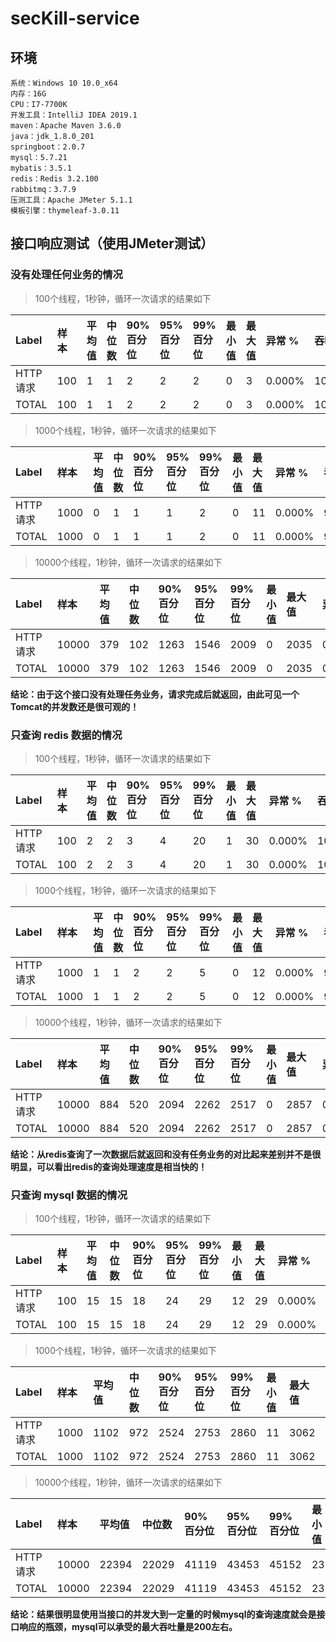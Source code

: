 # secKill-service

## 环境

```$xslt
系统：Windows 10 10.0_x64
内存：16G
CPU：I7-7700K
开发工具：IntelliJ IDEA 2019.1
maven：Apache Maven 3.6.0
java：jdk_1.8.0_201
springboot：2.0.7
mysql：5.7.21
mybatis：3.5.1
redis：Redis 3.2.100
rabbitmq：3.7.9
压测工具：Apache JMeter 5.1.1 
模板引擎：thymeleaf-3.0.11
```

## 接口响应测试（使用JMeter测试）

### 没有处理任何业务的情况

> 100个线程，1秒钟，循环一次请求的结果如下

|Label|样本|平均值|中位数|90% 百分位|95% 百分位|99% 百分位|最小值|最大值|异常 %|吞吐量|接收 KB/sec|发送 KB/sec|
|:---|:---|:---|:---|:---|:---|:---|:---|:---|:---|:---|:---|:---|
|HTTP请求|100|1|1|2|2|2|0|3|0.000%|100.70493|7.18|13.57|
|TOTAL|100|1|1|2|2|2|0|3|0.000%|100.70493|7.18|13.57|


> 1000个线程，1秒钟，循环一次请求的结果如下

|Label|样本|平均值|中位数|90% 百分位|95% 百分位|99% 百分位|最小值|最大值|异常 %|吞吐量|接收 KB/sec|发送 KB/sec|
|:---|:---|:---|:---|:---|:---|:---|:---|:---|:---|:---|:---|:---|
|HTTP请求|1000|0|1|1|1|2|0|11|0.000%|970.87379|69.21|130.84|
|TOTAL|1000|0|1|1|1|2|0|11|0.000%|970.87379|69.21|130.84|


> 10000个线程，1秒钟，循环一次请求的结果如下

|Label|样本|平均值|中位数|90% 百分位|95% 百分位|99% 百分位|最小值|最大值|异常 %|吞吐量|接收 KB/sec|发送 KB/sec|
|:---|:---|:---|:---|:---|:---|:---|:---|:---|:---|:---|:---|:---|
|HTTP请求|10000|379|102|1263|1546|2009|0|2035|0.000%|2449.17952|174.60|330.07|
|TOTAL|10000|379|102|1263|1546|2009|0|2035|0.000%|2449.17952|174.60|330.07|

**结论：由于这个接口没有处理任务业务，请求完成后就返回，由此可见一个Tomcat的并发数还是很可观的！**

### 只查询 redis 数据的情况

> 100个线程，1秒钟，循环一次请求的结果如下

|Label|样本|平均值|中位数|90% 百分位|95% 百分位|99% 百分位|最小值|最大值|异常 %|吞吐量|接收 KB/sec|发送 KB/sec|
|:---|:---|:---|:---|:---|:---|:---|:---|:---|:---|:---|:---|:---|
|HTTP请求|100|2|2|3|4|20|1|30|0.000%|100.80645|14.37|13.59|
|TOTAL|100|2|2|3|4|20|1|30|0.000%|100.80645|14.37|13.59|


> 1000个线程，1秒钟，循环一次请求的结果如下

|Label|样本|平均值|中位数|90% 百分位|95% 百分位|99% 百分位|最小值|最大值|异常 %|吞吐量|接收 KB/sec|发送 KB/sec|
|:---|:---|:---|:---|:---|:---|:---|:---|:---|:---|:---|:---|:---|
|HTTP请求|1000|1|1|2|2|5|0|12|0.000%|968.05421|138.02|130.46|
|TOTAL|1000|1|1|2|2|5|0|12|0.000%|968.05421|138.02|130.46|

> 10000个线程，1秒钟，循环一次请求的结果如下

|Label|样本|平均值|中位数|90% 百分位|95% 百分位|99% 百分位|最小值|最大值|异常 %|吞吐量|接收 KB/sec|发送 KB/sec|
|:---|:---|:---|:---|:---|:---|:---|:---|:---|:---|:---|:---|:---|
|HTTP请求|10000|884|520|2094|2262|2517|0|2857|0.000%|1999.20032|285.04|269.42|
|TOTAL|10000|884|520|2094|2262|2517|0|2857|0.000%|1999.20032|285.04|269.42|

**结论：从redis查询了一次数据后就返回和没有任务业务的对比起来差别并不是很明显，可以看出redis的查询处理速度是相当快的！**



### 只查询 mysql 数据的情况

> 100个线程，1秒钟，循环一次请求的结果如下

|Label|样本|平均值|中位数|90% 百分位|95% 百分位|99% 百分位|最小值|最大值|异常 %|吞吐量|接收 KB/sec|发送 KB/sec|
|:---|:---|:---|:---|:---|:---|:---|:---|:---|:---|:---|:---|:---|
|HTTP请求|100|15|15|18|24|29|12|29|0.000%|99.20635|33.13|14.24|
|TOTAL|100|15|15|18|24|29|12|29|0.000%|99.20635|33.13|14.24|


> 1000个线程，1秒钟，循环一次请求的结果如下

|Label|样本|平均值|中位数|90% 百分位|95% 百分位|99% 百分位|最小值|最大值|异常 %|吞吐量|接收 KB/sec|发送 KB/sec|
|:---|:---|:---|:---|:---|:---|:---|:---|:---|:---|:---|:---|:---|
|HTTP请求|1000|1102|972|2524|2753|2860|11|3062|0.000%|243.84297|81.44|35.00|
|TOTAL|1000|1102|972|2524|2753|2860|11|3062|0.000%|243.84297|81.44|35.00|


> 10000个线程，1秒钟，循环一次请求的结果如下

|Label|样本|平均值|中位数|90% 百分位|95% 百分位|99% 百分位|最小值|最大值|异常 %|吞吐量|接收 KB/sec|发送 KB/sec|
|:---|:---|:---|:---|:---|:---|:---|:---|:---|:---|:---|:---|:---|
|HTTP请求|10000|22394|22029|41119|43453|45152|23|47803|0.000%|202.72051|67.71|29.10|
|TOTAL|10000|22394|22029|41119|43453|45152|23|47803|0.000%|202.72051|67.71|29.10|

**结论：结果很明显使用当接口的并发大到一定量的时候mysql的查询速度就会是接口响应的瓶颈，mysql可以承受的最大吞吐量是200左右。**
